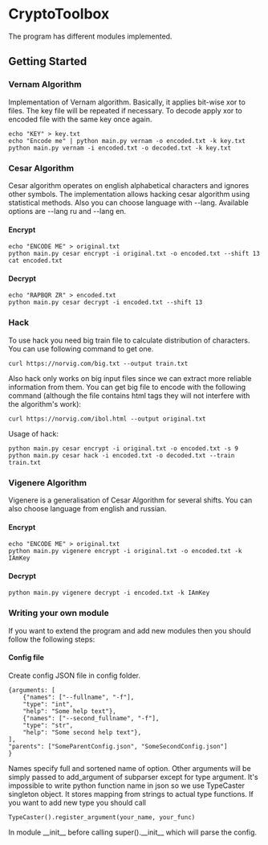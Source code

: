 # CryptoToolbox

The program has different modules implemented.

## Getting Started

### Vernam Algorithm
Implementation of Vernam algorithm. Basically, it applies bit-wise xor to files. The key
file will be repeated if necessary.
To decode apply xor to encoded file with the same key once again.

```
echo "KEY" > key.txt
echo "Encode me" | python main.py vernam -o encoded.txt -k key.txt
python main.py vernam -i encoded.txt -o decoded.txt -k key.txt
```

### Cesar Algorithm
Cesar algorithm operates on english alphabetical characters and ignores other symbols.
The implementation allows hacking cesar algorithm using statistical methods.
Also you can choose language with --lang. Available options are --lang ru and --lang en.
#### Encrypt
```
echo "ENCODE ME" > original.txt
python main.py cesar encrypt -i original.txt -o encoded.txt --shift 13
cat encoded.txt
```

#### Decrypt
```
echo "RAPBQR ZR" > encoded.txt
python main.py cesar decrypt -i encoded.txt --shift 13
```

### Hack
To use hack you need big train file to calculate distribution of characters.
You can use following command to get one. 
```
curl https://norvig.com/big.txt --output train.txt
```
Also hack only works on big input files since we can extract more reliable information from them.
You can get big file to encode with the following command (although the file contains 
html tags they will not interfere with the algorithm's work):
```
curl https://norvig.com/ibol.html --output original.txt
```
Usage of hack:

```
python main.py cesar encrypt -i original.txt -o encoded.txt -s 9
python main.py cesar hack -i encoded.txt -o decoded.txt --train train.txt
```

### Vigenere Algorithm
Vigenere is a generalisation of Cesar Algorithm for several shifts. You can also choose language from english and russian.
#### Encrypt
```
echo "ENCODE ME" > original.txt
python main.py vigenere encrypt -i original.txt -o encoded.txt -k IAmKey
```

#### Decrypt
```
python main.py vigenere decrypt -i encoded.txt -k IAmKey
```

### Writing your own module
If you want to extend the program and add new modules then you should follow the following steps:
#### Config file
Create config JSON file in config folder. 
```
{arguments: [
	{"names": ["--fullname", "-f"],
	"type": "int",
	"help": "Some help text"},	
	{"names": ["--second_fullname", "-f"],
	"type": "str",
	"help": "Some second help text"},
],
"parents": ["SomeParentConfig.json", "SomeSecondConfig.json"]
}
```
Names specify full and sortened name of option. Other arguments will be simply passed to add_argument of subparser except for type argument. It's impossible to write python function name in json so we use TypeCaster singleton object. It stores mapping from strings to actual type functions. If you want to add new type you should call 
```
TypeCaster().register_argument(your_name, your_func)
```
In module \_\_init\_\_ before calling super().\_\_init\_\_ which will parse the config.
